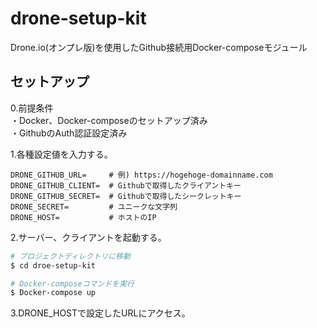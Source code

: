 # drone-setup-kit
Drone.io(オンプレ版)を使用したGithub接続用Docker-composeモジュール

## セットアップ

0.前提条件  
・Docker、Docker-composeのセットアップ済み  
・GithubのAuth認証設定済み

1.各種設定値を入力する。

```sh:.env
DRONE_GITHUB_URL=     # 例) https://hogehoge-domainname.com
DRONE_GITHUB_CLIENT=  # Githubで取得したクライアントキー
DRONE_GITHUB_SECRET=  # Githubで取得したシークレットキー
DRONE_SECRET=         # ユニークな文字列
DRONE_HOST=           # ホストのIP

```

2.サーバー、クライアントを起動する。

```sh
# プロジェクトディレクトリに移動
$ cd droe-setup-kit

# Docker-composeコマンドを実行
$ Docker-compose up

```

3.DRONE_HOSTで設定したURLにアクセス。

